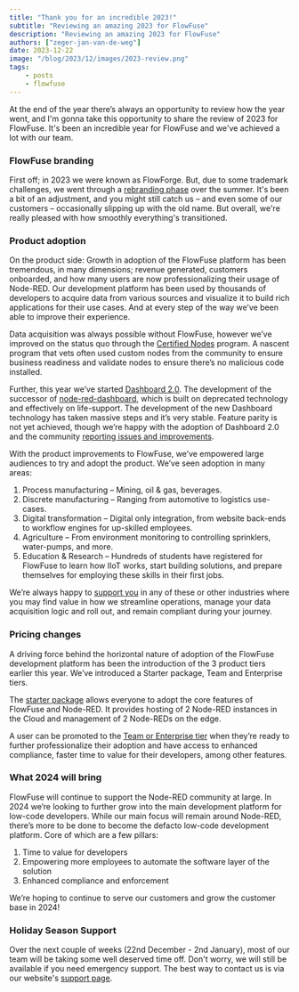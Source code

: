 ```yaml
---
title: "Thank you for an incredible 2023!"
subtitle: "Reviewing an amazing 2023 for FlowFuse"
description: "Reviewing an amazing 2023 for FlowFuse"
authors: ["zeger-jan-van-de-weg"]
date: 2023-12-22
image: "/blog/2023/12/images/2023-review.png"
tags:
    - posts
    - flowfuse
---
```


At the end of the year there’s always an opportunity to review how the year went, and I'm gonna take this opportunity to share the review of 2023 for FlowFuse. It's been an incredible year for FlowFuse and we've achieved a lot with our team.

<!--more-->

### FlowFuse branding

First off; in 2023 we were known as FlowForge. But, due to some trademark challenges, we went through a [rebranding phase](/blog/2023/08/flowforge-is-now-flowfuse/) over the summer. It's been a bit of an adjustment, and you might still catch us – and even some of our customers – occasionally slipping up with the old name. But overall, we're really pleased with how smoothly everything's transitioned.

### Product adoption

On the product side: Growth in adoption of the FlowFuse platform has been tremendous, in many dimensions; revenue generated, customers onboarded, and how many users are now professionalizing their usage of Node-RED. Our development platform has been used by thousands of developers to acquire data from various sources and visualize it to build rich applications for their use cases. And at every step of the way we’ve been able to improve their experience.

Data acquisition was always possible  without FlowFuse, however we’ve improved on the status quo through the [Certified Nodes](/certified-nodes/) program. A nascent program that vets often used custom nodes from the community to ensure business readiness and validate nodes to ensure there’s no malicious code installed.

Further, this year we’ve started [Dashboard 2.0](https://dashboard.flowfuse.com/). The development of the successor of [node-red-dashboard](https://flows.nodered.org/node/node-red-dashboard), which is built on deprecated technology and effectively on life-support. The development of the new Dashboard technology has taken massive steps and it’s very stable. Feature parity is not yet achieved, though we’re happy with the adoption of Dashboard 2.0 and the community [reporting issues and improvements](https://github.com/FlowFuse/node-red-dashboard/issues).

With the product improvements to FlowFuse, we’ve empowered large audiences to try and adopt the product. We’ve seen adoption in many areas:

1. Process manufacturing – Mining, oil & gas, beverages.
2. Discrete manufacturing – Ranging from automotive to logistics use-cases.
3. Digital transformation – Digital only integration, from website back-ends to workflow engines for up-skilled employees.
4. Agriculture – From environment monitoring to controlling sprinklers, water-pumps, and more.
5. Education & Research – Hundreds of students have registered for FlowFuse to learn how IIoT works, start building solutions, and prepare themselves for employing these skills in their first jobs.

We’re always happy to [support you](/contact-us/) in any of these or other industries where you may find value in how we streamline operations, manage your data acquisition logic and roll out, and remain compliant during your journey.


### Pricing changes

A driving force behind the horizontal nature of adoption of the FlowFuse development platform has been the introduction of the 3 product tiers earlier this year. We’ve introduced a Starter package, Team and Enterprise tiers.

The [starter package](/blog/2023/08/new-starter-tier) allows everyone to adopt the core features of FlowFuse and Node-RED. It provides hosting of 2 Node-RED instances in the Cloud and management of 2 Node-REDs on the edge.

A user can be promoted to the [Team or Enterprise tier](/changelog/2023/09/introduction-enterprise-tier/) when they’re ready to further professionalize their adoption and have access to enhanced compliance, faster time to value for their developers, among other features.

### What 2024 will bring

FlowFuse will continue to support the Node-RED community at large. In 2024 we’re looking to further grow into the main development platform for low-code developers. While our main focus will remain around Node-RED, there’s more to be done to become the defacto low-code development platform. Core of which are a few pillars:

1. Time to value for developers
2. Empowering more employees to automate the software layer of the solution
3. Enhanced compliance and enforcement

We’re hoping to continue to serve our customers and grow the customer base in 2024!

### Holiday Season Support

Over the next couple of weeks (22nd December - 2nd January), most of our team will be taking some well deserved time off. Don't worry, we will still be available if you need emergency support. The best way to contact us is via our website's [support page](/support/).
